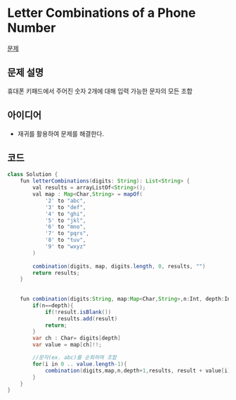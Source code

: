 # Letter Combinations of a Phone Number

[문제](https://leetcode.com/problems/letter-combinations-of-a-phone-number/)

## 문제 설명
휴대폰 키패드에서 주어진 숫자 2개에 대해 입력 가능한 문자의 모든 조합

## 아이디어
- 재귀를 활용하여 문제를 해결한다.


## 코드
```java
class Solution {
    fun letterCombinations(digits: String): List<String> {
        val results = arrayListOf<String>();
        val map : Map<Char,String> = mapOf(
            '2' to "abc",
            '3' to "def",
            '4' to "ghi",
            '5' to "jkl",
            '6' to "mno",
            '7' to "pqrs",
            '8' to "tuv",
            '9' to "wxyz"
        )
        
        combination(digits, map, digits.length, 0, results, "")
        return results;
    }
    
    
    fun combination(digits:String, map:Map<Char,String>,n:Int, depth:Int, results : ArrayList<String>, result : String){
        if(n==depth){
            if(!result.isBlank())
                results.add(result)
            return;
        }
        var ch : Char= digits[depth]
        var value = map[ch]!!;

        //문자(ex. abc)를 순회하며 조합
        for(i in 0 .. value.length-1){
            combination(digits,map,n,depth+1,results, result + value[i])
        }
    }
}
```



